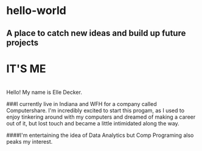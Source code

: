 # hello-world
## A place to catch new ideas and build up future projects


IT'S ME
===============
<br>Hello! My name is Elle Decker. </br>

###I currently live in Indiana and WFH for a company called Computershare. 
I'm incredibly excited to start this progam, as I used to enjoy tinkering around with my computers and dreamed of making a career out of it, but lost touch and became a little intimidated along the way. 

####I'm entertaining the idea of Data Analytics but Comp Programing also peaks my interest.

